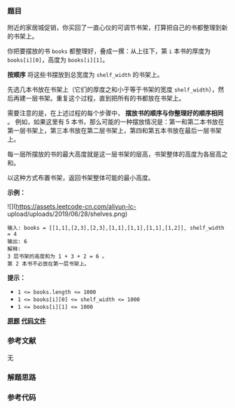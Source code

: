 ### 题目
附近的家居城促销，你买回了一直心仪的可调节书架，打算把自己的书都整理到新的书架上。

你把要摆放的书 `books` 都整理好，叠成一摞：从上往下，第 `i` 本书的厚度为 `books[i][0]`，高度为 `books[i][1]`。

**按顺序**  将这些书摆放到总宽度为 `shelf_width` 的书架上。

先选几本书放在书架上（它们的厚度之和小于等于书架的宽度 `shelf_width`），然后再建一层书架。重复这个过程，直到把所有的书都放在书架上。

需要注意的是，在上述过程的每个步骤中， **摆放书的顺序与你整理好的顺序相同** 。 例如，如果这里有 5
本书，那么可能的一种摆放情况是：第一和第二本书放在第一层书架上，第三本书放在第二层书架上，第四和第五本书放在最后一层书架上。

每一层所摆放的书的最大高度就是这一层书架的层高，书架整体的高度为各层高之和。

以这种方式布置书架，返回书架整体可能的最小高度。



**示例：**

![](https://assets.leetcode-cn.com/aliyun-lc-
upload/uploads/2019/06/28/shelves.png)

    
    
    输入: books = [[1,1],[2,3],[2,3],[1,1],[1,1],[1,1],[1,2]], shelf_width = 4
    输出: 6
    解释:
    3 层书架的高度和为 1 + 3 + 2 = 6 。
    第 2 本书不必放在第一层书架上。
    



**提示：**

  * `1 <= books.length <= 1000`
  * `1 <= books[i][0] <= shelf_width <= 1000`
  * `1 <= books[i][1] <= 1000`

 **[原题](https://leetcode-cn.com/problems/filling-bookcase-shelves/)**    **[代码文件]()**


### 参考文献
无

### 解题思路




### 参考代码

```go


```




